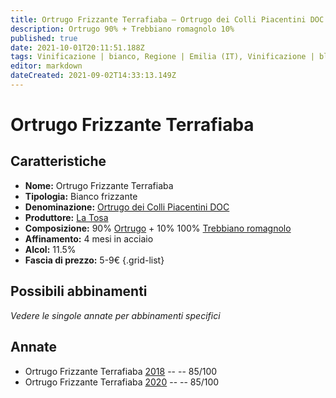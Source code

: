 ```yaml
---
title: Ortrugo Frizzante Terrafiaba – Ortrugo dei Colli Piacentini DOC – La Tosa – Emilia (IT) – 5-9€ – 3★
description: Ortrugo 90% + Trebbiano romagnolo 10%
published: true
date: 2021-10-01T20:11:51.188Z
tags: Vinificazione | bianco, Regione | Emilia (IT), Vinificazione | blend, Vinificazione | frizzante, Valutazioni | 3 stelle, Vitigni | Ortrugo, Vitigni | Trebbiano romagnolo, Prezzi | 5-9€
editor: markdown
dateCreated: 2021-09-02T14:33:13.149Z
---
```


# Ortrugo Frizzante Terrafiaba

## Caratteristiche
- **Nome:** Ortrugo Frizzante Terrafiaba
- **Tipologia:** Bianco frizzante
- **Denominazione:** [Ortrugo dei Colli Piacentini DOC](/denominazioni/Italia/Emilia/DOC-Colli-Piacentini)
- **Produttore:** [La Tosa](/produttori/Italia/Emilia/La-Tosa) 
- **Composizione:** 90% [Ortrugo](/vitigni/Italia/ortrugo) + 10% 100% [Trebbiano romagnolo](/vitigni/Italia/trebbiano-romagnolo)
- **Affinamento:** 4 mesi in acciaio
- **Alcol:** 11.5%
- **Fascia di prezzo:** 5-9€
{.grid-list}

## Possibili abbinamenti
*Vedere le singole annate per abbinamenti specifici*


## Annate
- Ortrugo Frizzante Terrafiaba [2018](/vini/Italia/Emilia/La-Tosa/Ortrugo-Frizzante-Terrafiaba/2018) -- <span class="star-3"></span> -- 85/100
- Ortrugo Frizzante Terrafiaba [2020](/vini/Italia/Emilia/La-Tosa/Ortrugo-Frizzante-Terrafiaba/2020) -- <span class="star-3"></span> -- 85/100

